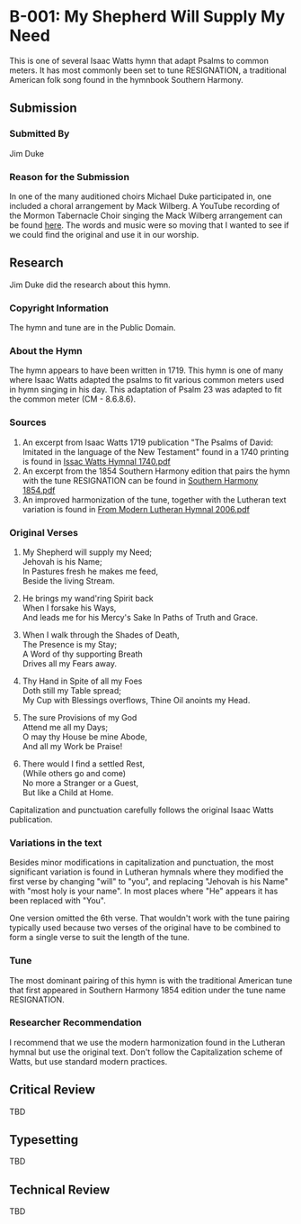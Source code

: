 # B-001: My Shepherd Will Supply My Need
This is one of several Isaac Watts hymn that adapt Psalms to common meters.  It 
has most commonly been set to tune RESIGNATION, a traditional American folk song
found in the hymnbook Southern Harmony.

## Submission

### Submitted By

Jim Duke

### Reason for the Submission

In one of the many auditioned choirs Michael Duke participated in, one included
a choral arrangement by Mack Wilberg.  A YouTube recording of the Mormon
Tabernacle Choir singing the Mack Wilberg arrangement can be found
[here](https://www.youtube.com/watch?v=yzARLyXJjec).  The words and music were
so moving that I wanted to see if we could find the original and use it in our
worship.

## Research

Jim Duke did the research about this hymn.

### Copyright Information

The hymn and tune are in the Public Domain.

### About the Hymn

The hymn appears to have been written in 1719.  This hymn is one of many where
Isaac Watts adapted the psalms to fit various common meters used in hymn singing
in his day.  This adaptation of Psalm 23 was adapted to fit the common meter
(CM - 8.6.8.6).

### Sources

1. An excerpt from Isaac Watts 1719 publication "The Psalms of David: Imitated
   in the language of the New Testament" found in a 1740 printing is found in
   [Issac Watts Hymnal 1740.pdf](Sources/Isaac_Watts_Hymnal_1740.pdf)
2. An excerpt from the 1854 Southern Harmony edition that pairs the hymn with
   the tune RESIGNATION can be found in
   [Southern Harmony 1854.pdf](Sources/Southern_Harmony_1854.pdf)
3. An improved harmonization of the tune, together with the Lutheran text
   variation is found in [From Modern Lutheran Hymnal 2006.pdf](Sources/From_Modern_Lutheran_Hymnal_2006.pdf)

### Original Verses

1. My Shepherd will supply my Need;  
   Jehovah is his Name;  
   In Pastures fresh he makes me feed,  
   Beside the living Stream.

2. He brings my wand'ring Spirit back  
   When I forsake his Ways,  
   And leads me for his Mercy's Sake
   In Paths of Truth and Grace.

3. When I walk through the Shades of Death,  
   The Presence is my Stay;  
   A Word of thy supporting Breath  
   Drives all my Fears away.

4. Thy Hand in Spite of all my Foes  
   Doth still my Table spread;  
   My Cup with Blessings overflows,
   Thine Oil anoints my Head.

5. The sure Provisions of my God  
   Attend me all my Days;  
   O may thy House be mine Abode,  
   And all my Work be Praise!

6. There would I find a settled Rest,  
   (While others go and come)  
   No more a Stranger or a Guest,  
   But like a Child at Home. 

Capitalization and punctuation carefully follows the original Isaac Watts
publication.

### Variations in the text

Besides minor modifications in capitalization and punctuation, the most
significant variation is found in Lutheran hymnals where they modified the first
verse by changing "will" to "you", and replacing "Jehovah is his Name" with
"most holy is your name".  In most places where "He" appears it has been
replaced with "You".

One version omitted the 6th verse.  That wouldn't work with the tune pairing
typically used because two verses of the original have to be combined to form a
single verse to suit the length of the tune.

### Tune

The most dominant pairing of this hymn is with the traditional American tune
that first appeared in Southern Harmony 1854 edition under the tune name
RESIGNATION.

### Researcher Recommendation

I recommend that we use the modern harmonization found in the Lutheran hymnal
but use the original text.  Don't follow the Capitalization scheme of Watts,
but use standard modern practices.

## Critical Review

TBD

## Typesetting

TBD

## Technical Review

TBD